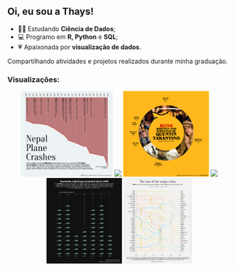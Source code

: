 ## Oi, eu sou a Thays!

- 🧑‍🎓 Estudando **Ciência de Dados**;
- 💻 Programo em **R, Python** e **SQL**;
- 💗 Apaixonada por **visualização de dados**.

Compartilhando atividades e projetos realizados durante minha graduação.

### Visualizações:

<p align= "center">
  <a href="https://github.com/taferreiraua/30DayChartChallenge/blob/main/Day4/Nepal-Plane-Crashes.R"> 
  <img src="https://github.com/taferreiraua/30DayChartChallenge/blob/main/Day4/Nepal-Plane-Crashes.png" width="206.6" /></a>
  
  <a href="https://github.com/taferreiraua/Data-Viz/blob/main/Brasil-ONS/Brasil-ONS.R"> 
  <img src="https://github.com/taferreiraua/Data-Viz/blob/main/Brasil-ONS/BrasilONS.png" width="96.5" /></a>
  
  <a href="https://github.com/taferreiraua/30DayChartChallenge/blob/main/Day1/Deaths-Tarantino.R"> 
  <img src="https://github.com/taferreiraua/30DayChartChallenge/blob/main/Day1/Deaths-Tarantino.png" width="193" /></a>
  
  <a href="https://github.com/taferreiraua/Estudos-de-Exploracao-e-Visualizacao-de-Dados/blob/main/Van-Gogh-Styles/Van-Gogh-Styles-Subjects.R"> 
  <img src="https://github.com/taferreiraua/Estudos-de-Exploracao-e-Visualizacao-de-Dados/blob/main/Van-Gogh-Styles/Van-Gogh-Styles-Subjects.png" width="130.4" /></a>

  <a href="https://github.com/taferreiraua/TidyTuesday/blob/main/2023/W10/07-03-2023-Numbats.R"> 
  <img src="https://github.com/taferreiraua/TidyTuesday/blob/main/2023/W10/07-03-2023-numbats.png" width="170.3" /></a>
  
  <a href="https://github.com/taferreiraua/30DayChartChallenge/blob/main/Day6/city-population.R"> 
  <img src="https://github.com/taferreiraua/30DayChartChallenge/blob/main/Day6/city-population.png" width="154.4" /></a> 
  
